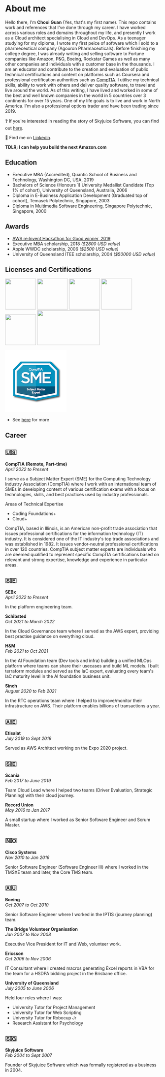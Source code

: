 
# About me
Hello there, I'm **Chooi Guan** (Yes, that's my first name).  This repo contains work and references that I've done through my career.  I have worked across various roles and domains throughout my life, and presently I work as a Cloud architect specialising in Cloud and DevOps.  As a teenager studying for my diploma, I wrote my first peice of software which I sold to a pharmeceutical company (Agouron Pharmaceuticals).  Before finishing my college degree, I was already writing and selling software to Fortune companies like Amazon, P&G, Boeing, Rockstar Games as well as many other companies and individuals with a customer base in the thousands.  I am an educator and contribute to the creation and evaluation of public technical certifications and content on platforms such as Coursera and professional certification authorities such as <a href="https://www.credly.com/badges/b0696bad-7654-4819-b291-b3ecf8c37447/public_url" target="_blank">CompTIA</a>.  I utilise my technical skills, ability to work with others and deliver quality software, to travel and live around the world.  As of this writing, I have lived and worked in some of the best and well known companies in the world in 5 countries over 3 continents for over 15 years.  One of my life goals is to live and work in North America.  I'm also a professional options trader and have been trading since 2019.

❓ If you're interested in reading the story of Skyjuice Software, you can find out [here](http://bit.ly/soe2008).

🔎 Find me on [Linkedin](https://www.linkedin.com/in/cgl88/).

**TDLR; I can help you build the next Amazon.com**

## Education
* Executive MBA (Accredited), Quantic School of Business and Technology, Washington DC, USA, 2019
* Bachelors of Science (Honours 1) University Medallist Candidate (Top 1% of cohort), University of Queensland, Australia, 2006
* Diploma in E-Business Application Development (Graduated top of cohort), Temasek Polytechnic, Singapore, 2003
* Diploma in Multimedia Software Engineering, Singapore Polytechnic, Singapore, 2000

## Awards
* [AWS re:Invent Hackathon for Good winner, 2019](https://aws.amazon.com/blogs/publicsector/reinvent-2019-nonprofit-hackathon-for-good-crowns-winner-to-support-mental-and-emotional-well-being-nonprofit/#:~:text=At%20the%20re%3AInvent%202019,Institute%2C%20and%20Vibrant%20Emotional%20Health.)
* Executive MBA scholarship, 2018 *($2800 USD value)*
* Apple WWDC scholarship, 2006 *($2500 USD value)*
* University of Queensland ITEE scholarship, 2004 *($50000 USD value)*

## Licenses and Certifications
<a href="https://www.credly.com/badges/c54918d6-6370-4099-afa8-122d6d4fa067" target="_blank"><img src="https://images.credly.com/size/340x340/images/0e284c3f-5164-4b21-8660-0d84737941bc/image.png" width="100px" height="100px"></a>
<a href="https://gitlab.badgr.com/public/assertions/0fi5hTs4R72BgTQVc6FF_A" target="_blank"><img src="https://media.badgr.com/assertion-71176ddce1fe77796c4090ab6a5d127d.png" width="100px" height="100px"></a>
<a href="https://devpost.com/cloudarchitect/achievements" target="_blank"><img src="https://cdn.iconscout.com/icon/free/png-512/devpost-569520.png" width="100px" height="100px"/></a>
<a href="https://www.hackerrank.com/minimice" target="_blank"><img src="https://upload.wikimedia.org/wikipedia/commons/6/65/HackerRank_logo.png" width="100px" height="100px"></a>
<a href="https://app.pluralsight.com/profile/chooiguan-lim" target="_blank"><img src="https://cdn.iconscout.com/icon/free/png-128/pluralsight-3521645-2945089.png" width="100px" height="100px"></a>
<a href="#" target="_blank"><img src="https://www.angelleye.com/wp-content/uploads/2011/07/paypal-certified-developer-logo-featured.png" width="203px" height="113px"></a>

<a href="https://www.credly.com/badges/b0696bad-7654-4819-b291-b3ecf8c37447/public_url" target="_blank"><img src="./logos/comptia-subject-matter-expert.png" width="200px" height="200px"></a>


* See [here](https://www.dropbox.com/s/6dkoz9zes4s6llr/cv-certifications-2018.pdf?dl=0) for more

## Career
## 🇺🇸
**CompTIA (Remote, Part-time)**  
*April 2022 to Present*

I serve as a Subject Matter Expert (SME) for the Computing Technology Industry Association (CompTIA) where I work with an international team of SMEs in developing content of various certification exams with a focus on technologies, skills, and best practices used by industry professionals.

Areas of Technical Expertise
* Coding Foundations+
* Cloud+

CompTIA, based in Illinois, is an American non-profit trade association that issues professional certifications for the information technology (IT) industry. It is considered one of the IT industry's top trade associations and was established in 1982.  It issues vendor-neutral professional certifications in over 120 countries.  CompTIA subject matter experts are individuals who are deemed qualified to represent specific CompTIA certifications based on relevant and strong expertise, knowledge and experience in particular areas.

## 🇸🇪
**SEBx**  
*April 2022 to Present*

In the platform engineering team.

**Schibsted**  
*Oct 2021 to March 2022*

In the Cloud Governance team where I served as the AWS expert, providing best practise guidance on everything cloud.

**H&M**  
*Feb 2021 to Oct 2021*

In the AI Foundation team (Dev tools and infra) building a unified MLOps platform where teams can share their usecases and build ML models.  I built terraform modules and served as the IaC expert, evaluating every team's IaC maturity level in the AI foundation business unit.

**Sinch**  
*August 2020 to Feb 2021*

In the RTC operations team where I helped to improve/monitor their infrastructure on AWS.  Their platform enables billions of transactions a year.

## 🇦🇪
**Etisalat**  
*July 2019 to Sept 2019*

Served as AWS Architect working on the Expo 2020 project.

## 🇸🇪
**Scania**  
*Feb 2017 to June 2019*

Team Cloud Lead where I helped two teams (Driver Evaluation, Strategic Planning) with their cloud journey.

**Record Union**  
*May 2016 to Jan 2017*

A small startup where I worked as Senior Software Engineer and Scrum Master.

## 🇳🇴
**Cisco Systems**  
*Nov 2010 to Jan 2016*

Senior Software Engineer (Software Engineer III) where I worked in the TMSXE team and later, the Core TMS team.

## 🇦🇺

**Boeing**  
*Oct 2007 to Oct 2010*

Senior Software Engineer where I worked in the IPTIS (journey planning) team.

**The Bridge Volunteer Organisation**  
*Jan 2007 to Nov 2008* 

Executive Vice President for IT and Web, volunteer work.

**Ericsson**  
*Oct 2006 to Nov 2006*

IT Consultant where I created macros generating Excel reports in VBA for the team for a HSDPA bidding project in the Brisbane office.

**University of Queensland**  
*July 2005 to June 2006*

Held four roles where I was:
- University Tutor for Project Management
- University Tutor for Web Scripting
- University Tutor for Robocup Jr 
- Research Assistant for Psychology


## 🇸🇬
**Skyjuice Software**  
*Feb 2004 to Sept 2007*

Founder of Skyjuice Software which was formally registered as a business in 2004.
